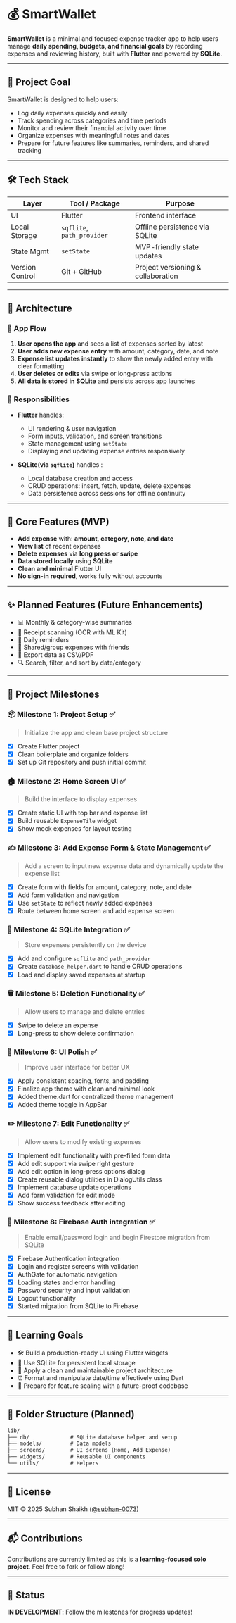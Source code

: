 # 💰 SmartWallet

**SmartWallet** is a minimal and focused expense tracker app to help users manage **daily spending, budgets, and financial goals** by recording expenses and reviewing history, built with **Flutter** and powered by **SQLite**.

---

## 🎯 Project Goal

SmartWallet is designed to help users:

- Log daily expenses quickly and easily
- Track spending across categories and time periods
- Monitor and review their financial activity over time
- Organize expenses with meaningful notes and dates
- Prepare for future features like summaries, reminders, and shared tracking

---

## 🛠️ Tech Stack

| Layer           | Tool / Package             | Purpose                            |
| --------------- | -------------------------- | ---------------------------------- |
| UI              | Flutter                    | Frontend interface                 |
| Local Storage   | `sqflite`, `path_provider` | Offline persistence via SQLite     |
| State Mgmt      | `setState`                 | MVP-friendly state updates         |
| Version Control | Git + GitHub               | Project versioning & collaboration |

---

## 🧱 Architecture

### 🔄 App Flow

1. **User opens the app** and sees a list of expenses sorted by latest
2. **User adds new expense entry** with amount, category, date, and note
3. **Expense list updates instantly** to show the newly added entry with clear formatting
4. **User deletes or edits** via swipe or long-press actions
5. **All data is stored in SQLite** and persists across app launches

### 🔧 Responsibilities

- **Flutter** handles:

  - UI rendering & user navigation
  - Form inputs, validation, and screen transitions
  - State management using `setState`
  - Displaying and updating expense entries responsively

- **SQLite(via `sqflite`)** handles :
  - Local database creation and access
  - CRUD operations: insert, fetch, update, delete expenses
  - Data persistence across sessions for offline continuity

---

## 📱 Core Features (MVP)

- **Add expense** with: **amount, category, note, and date**
- **View list** of recent expenses
- **Delete expenses** via **long press or swipe**
- **Data stored locally** using **SQLite**
- **Clean and minimal** Flutter UI
- **No sign-in required**, works fully without accounts

---

## ✨ Planned Features (Future Enhancements)

- 📊 Monthly & category-wise summaries
- 📸 Receipt scanning (OCR with ML Kit)
- 🔔 Daily reminders
- 👥 Shared/group expenses with friends
- 📁 Export data as CSV/PDF
- 🔍 Search, filter, and sort by date/category

---

## 🧭 Project Milestones

### 📦 Milestone 1: Project Setup ✅

> Initialize the app and clean base project structure

- [x] Create Flutter project
- [x] Clean boilerplate and organize folders
- [x] Set up Git repository and push initial commit

### 🏠 Milestone 2: Home Screen UI ✅

> Build the interface to display expenses

- [x] Create static UI with top bar and expense list
- [x] Build reusable `ExpenseTile` widget
- [x] Show mock expenses for layout testing

### ✍️ Milestone 3: Add Expense Form & State Management ✅

> Add a screen to input new expense data and dynamically update the expense list

- [x] Create form with fields for amount, category, note, and date
- [x] Add form validation and navigation
- [x] Use `setState` to reflect newly added expenses
- [x] Route between home screen and add expense screen

### 💾 Milestone 4: SQLite Integration ✅

> Store expenses persistently on the device

- [x] Add and configure `sqflite` and `path_provider`
- [x] Create `database_helper.dart` to handle CRUD operations
- [x] Load and display saved expenses at startup

### 🗑️ Milestone 5: Deletion Functionality ✅

> Allow users to manage and delete entries

- [x] Swipe to delete an expense
- [x] Long-press to show delete confirmation

### 🎨 Milestone 6: UI Polish ✅

> Improve user interface for better UX

- [x] Apply consistent spacing, fonts, and padding
- [x] Finalize app theme with clean and minimal look
- [x] Added theme.dart for centralized theme management
- [x] Added theme toggle in AppBar

### ✏️ Milestone 7: Edit Functionality ✅

> Allow users to modify existing expenses

- [x] Implement edit functionality with pre-filled form data
- [x] Add edit support via swipe right gesture
- [x] Add edit option in long-press options dialog
- [x] Create reusable dialog utilities in DialogUtils class
- [x] Implement database update operations
- [x] Add form validation for edit mode
- [x] Show success feedback after editing

### 🔮 Milestone 8: Firebase Auth integration ✅

> Enable email/password login and begin Firestore migration from SQLite

- [x] Firebase Authentication integration
- [x] Login and register screens with validation
- [x] AuthGate for automatic navigation
- [x] Loading states and error handling
- [x] Password security and input validation
- [x] Logout functionality
- [x] Started migration from SQLite to Firebase

---

## 🧠 Learning Goals

- 🛠️ Build a production-ready UI using Flutter widgets
- 💾 Use SQLite for persistent local storage
- 🧱 Apply a clean and maintainable project architecture
- ⏰ Format and manipulate date/time effectively using Dart
- 🚀 Prepare for feature scaling with a future-proof codebase

---

## 📂 Folder Structure (Planned)

```txt
lib/
├── db/             # SQLite database helper and setup
├── models/         # Data models
├── screens/        # UI screens (Home, Add Expense)
├── widgets/        # Reusable UI components
└── utils/          # Helpers
```

---

## 🧾 License

MIT © 2025 Subhan Shaikh ([@subhan-0073](https://github.com/subhan-0073))

---

## 📬 Contributions

Contributions are currently limited as this is a **learning-focused solo project**. Feel free to fork or follow along!

---

## 📌 Status

**IN DEVELOPMENT**: Follow the milestones for progress updates!
